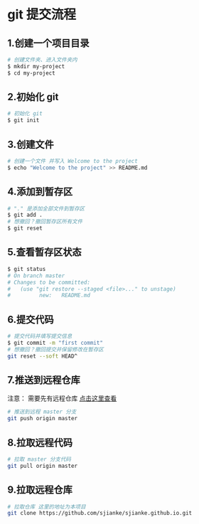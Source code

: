 # git 提交流程

## 1.创建一个项目目录

```sh
# 创建文件夹、进入文件夹内
$ mkdir my-project
$ cd my-project
```

## 2.初始化 git

```sh
# 初始化 git
$ git init
```

## 3.创建文件

```sh
# 创建一个文件 并写入 Welcome to the project
$ echo "Welcome to the project" >> README.md
```

## 4.添加到暂存区

```sh
# "." 是添加全部文件到暂存区
$ git add .
# 想撤回？撤回暂存区所有文件
$ git reset
```

## 5.查看暂存区状态

```sh
$ git status
# On branch master
# Changes to be committed:
#   (use "git restore --staged <file>..." to unstage)
#         new:   README.md
```

## 6.提交代码

```sh
# 提交代码并填写提交信息
$ git commit -m "first commit"
# 想撤回？撤回提交并保留修改在暂存区
git reset --soft HEAD^
```

## 7.推送到远程仓库

注意： 需要先有远程仓库 [点击这里查看](/zh/other/git/basic-examples.html#%E6%8F%90%E4%BA%A4%E6%9C%AC%E5%9C%B0%E4%BB%93%E5%BA%93%E5%88%B0%E8%BF%9C%E7%A8%8B%E4%BB%93%E5%BA%93)

```sh
# 推送到远程 master 分支
git push origin master
```

## 8.拉取远程代码

```sh
# 拉取 master 分支代码
git pull origin master
```

## 9.拉取远程仓库

```sh
# 拉取仓库 这里的地址为本项目
git clone https://github.com/sjianke/sjianke.github.io.git
```
